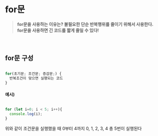 # for문

> #### for문을 사용하는 이유는? 불필요한 단순 반복행위를 줄이기 위해서 사용한다. for문을 사용하면 긴 코드를 짧게 줄일 수 있다!


<br>



## for문 구성

```js

for(초기문; 조건문; 증감문;) {
  반복조건이 맞으면 실행되는 코드 
}

```

#### 예시)


```js

for (let i=0; i < 5; i++){
  console.log(i);
}

```

위와 같이 조건문을 실행했을 때 0부터 4까지 0, 1, 2, 3, 4 총 5번이 실행된다


<br>




